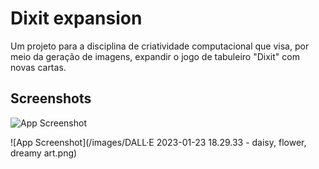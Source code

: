 
# Dixit expansion

Um projeto para a disciplina de criatividade computacional que visa, por meio da geração de imagens, expandir o jogo de tabuleiro "Dixit" com novas cartas.


## Screenshots

![App Screenshot](https://github.com/joaomadruga/dixit_expansion/blob/main/images/DALL%C2%B7E%202023-01-23%2018.29.33%20-%20daisy,%20flower,%20dreamy%20art.png?raw=true)

![App Screenshot](/images/DALL·E 2023-01-23 18.29.33 - daisy, flower, dreamy art.png)

